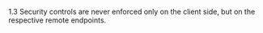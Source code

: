 1.3 Security controls are never enforced only on the client side, but on the respective remote endpoints.